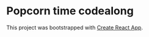 # Popcorn time codealong

This project was bootstrapped with [Create React App](https://github.com/facebook/create-react-app).